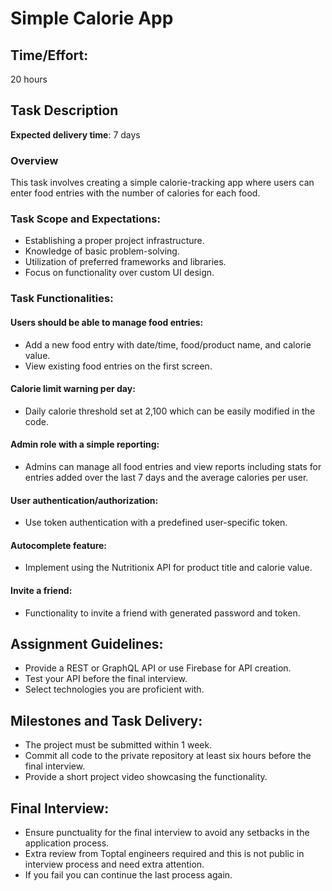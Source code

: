 # Simple Calorie App

## Time/Effort:
20 hours

## Task Description
**Expected delivery time**: 7 days

### Overview
This task involves creating a simple calorie-tracking app where users can enter food entries with the number of calories for each food.

### Task Scope and Expectations:
- Establishing a proper project infrastructure.
- Knowledge of basic problem-solving.
- Utilization of preferred frameworks and libraries.
- Focus on functionality over custom UI design.

### Task Functionalities:

#### Users should be able to manage food entries:
- Add a new food entry with date/time, food/product name, and calorie value.
- View existing food entries on the first screen.

#### Calorie limit warning per day:
- Daily calorie threshold set at 2,100 which can be easily modified in the code.

#### Admin role with a simple reporting:
- Admins can manage all food entries and view reports including stats for entries added over the last 7 days and the average calories per user.

#### User authentication/authorization:
- Use token authentication with a predefined user-specific token.

#### Autocomplete feature:
- Implement using the Nutritionix API for product title and calorie value.

#### Invite a friend:
- Functionality to invite a friend with generated password and token.

## Assignment Guidelines:
- Provide a REST or GraphQL API or use Firebase for API creation.
- Test your API before the final interview.
- Select technologies you are proficient with.

## Milestones and Task Delivery:
- The project must be submitted within 1 week.
- Commit all code to the private repository at least six hours before the final interview.
- Provide a short project video showcasing the functionality.

## Final Interview:
- Ensure punctuality for the final interview to avoid any setbacks in the application process.
- Extra review from Toptal engineers required and this is not public in interview process and need extra attention.
- If you fail you can continue the last process again.
